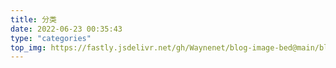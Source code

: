 ```yaml
---
title: 分类
date: 2022-06-23 00:35:43
type: "categories"
top_img: https://fastly.jsdelivr.net/gh/Waynenet/blog-image-bed@main/blog/imgs/ink-gaf20d4ee0_1920.jpg
---
```

